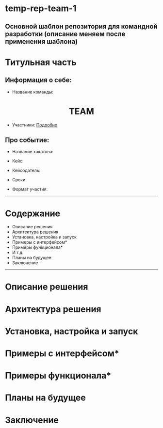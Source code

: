 # temp-rep-team-1
Основной шаблон репозитория для командной разработки (описание меняем после применения шаблона)
-----
# Титульная часть

## Информация о себе:

- Название команды:
<h1 style="text-align:center;"> TEAM </h1>

- Участники:
[Подробно](CONTRIBUTING.md)

## Про событие:

- Название хакатона:

- Кейс:

- Кейсодатель:

- Сроки:

- Формат участия:

----

# Содержание

- Описание решения
- Архитектура решения
- Установка, настройка и запуск
- Примеры с интерфейсом*
- Примеры функционала*
- И т.д.
- Планы на будущее
- Заключение

----

# Описание решения

# Архитектура решения

# Установка, настройка и запуск

# Примеры с интерфейсом*

# Примеры функционала*

# Планы на будущее

# Заключение
